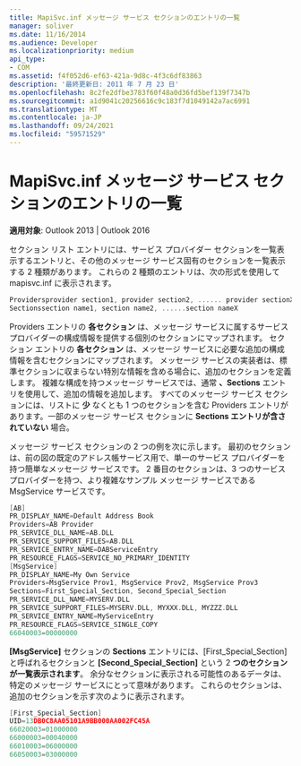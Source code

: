 ```yaml
---
title: MapiSvc.inf メッセージ サービス セクションのエントリの一覧
manager: soliver
ms.date: 11/16/2014
ms.audience: Developer
ms.localizationpriority: medium
api_type:
- COM
ms.assetid: f4f052d6-ef63-421a-9d8c-4f3c6df83863
description: '最終更新日: 2011 年 7 月 23 日'
ms.openlocfilehash: 8c2fe2dfbe3783f60f48a0d36fd5bef139f7347b
ms.sourcegitcommit: a1d9041c20256616c9c183f7d1049142a7ac6991
ms.translationtype: MT
ms.contentlocale: ja-JP
ms.lasthandoff: 09/24/2021
ms.locfileid: "59571529"
---
```

# <a name="list-entries-in-mapisvcinf-message-service-sections"></a>MapiSvc.inf メッセージ サービス セクションのエントリの一覧

  
  
**適用対象**: Outlook 2013 | Outlook 2016 
  
セクション リスト エントリには、サービス プロバイダー セクションを一覧表示するエントリと、その他のメッセージ サービス固有のセクションを一覧表示する 2 種類があります。 これらの 2 種類のエントリは、次の形式を使用して mapisvc.inf に表示されます。
  
```cpp
Providersprovider section1, provider section2, ...... provider sectionX
Sectionssection name1, section name2, ......section nameX

```

Providers エントリの **各セクション** は、メッセージ サービスに属するサービス プロバイダーの構成情報を提供する個別のセクションにマップされます。 セクション エントリの **各セクション** は、メッセージ サービスに必要な追加の構成情報を含むセクションにマップされます。 メッセージ サービスの実装者は、標準セクションに収まらない特別な情報を含める場合に、追加のセクションを定義します。 複雑な構成を持つメッセージ サービスでは、通常 **、Sections** エントリを使用して、追加の情報を追加します。 すべてのメッセージ サービス セクションには、リストに **少** なくとも 1 つのセクションを含む Providers エントリがあります。一部のメッセージ サービス セクションに **Sections エントリが含されていない** 場合。 
  
メッセージ サービス セクションの 2 つの例を次に示します。 最初のセクションは、前の図の既定のアドレス帳サービス用で、単一のサービス プロバイダーを持つ簡単なメッセージ サービスです。 2 番目のセクションは、3 つのサービス プロバイダーを持つ、より複雑なサンプル メッセージ サービスである MsgService サービスです。 
  
```cpp
[AB]
PR_DISPLAY_NAME=Default Address Book
Providers=AB Provider
PR_SERVICE_DLL_NAME=AB.DLL
PR_SERVICE_SUPPORT_FILES=AB.DLL
PR_SERVICE_ENTRY_NAME=DABServiceEntry
PR_RESOURCE_FLAGS=SERVICE_NO_PRIMARY_IDENTITY
[MsgService]
PR_DISPLAY_NAME=My Own Service
Providers=MsgService Prov1, MsgService Prov2, MsgService Prov3
Sections=First_Special_Section, Second_Special_Section
PR_SERVICE_DLL_NAME=MYSERV.DLL
PR_SERVICE_SUPPORT_FILES=MYSERV.DLL, MYXXX.DLL, MYZZZ.DLL
PR_SERVICE_ENTRY_NAME=MyServiceEntry
PR_RESOURCE_FLAGS=SERVICE_SINGLE_COPY
66040003=00000000

```

**[MsgService]** セクションの **Sections** エントリには、[First_Special_Section] と呼ばれるセクションと **[Second_Special_Section]** という 2 **つのセクションが一覧表示されます**。 余分なセクションに表示される可能性のあるデータは、特定のメッセージ サービスにとって意味があります。 これらのセクションは、追加のセクションを示す次のように表示されます。 
  
```cpp
[First_Special_Section]
UID=13DB0C8AA05101A9BB000AA002FC45A
66020003=01000000
66000003=00040000
66010003=06000000
66050003=03000000

```


